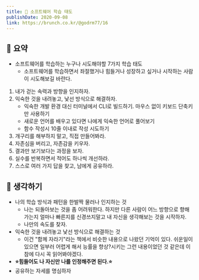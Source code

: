 ```yaml
---
title: 🐡 소프트웨어 학습 태도
publishDate: 2020-09-08
link: https://brunch.co.kr/@godrm77/16
---
```

## 📝 요약 
- 소프트웨어를 학습하는 누구나 시도해야할 7가지 학습 태도  
  - 소프트웨어를 학습하면서 좌절했거나 힘들거나 성장하고 싶거나 시작하는 사람이 시도해보길 바란다.  

1. 내가 걷는 속력과 방향을 인지하자.
2. 익숙한 것을 내려놓고, 낯선 방식으로 해결하자. 
   - 익숙한 개발 환경 대신 터미널에서 CLI로 빌드하기. 마우스 없이 키보드 단축키만 사용하기 
   - 새로운 언어를 배우고 있다면 나에게 익숙한 언어로 풀어보기 
   - 함수 작성시 10줄 이내로 작성 시도하기
4. 개구리를 해부하지 말고, 직접 만들어봐라.
5. 자존심을 버리고, 자존감을 키우자.
6. 결과만 보기보다는 과정을 보자.
7. 실수를 반복하면서 적어도 하나씩 개선하라.
8. 스스로 여러 가지 답을 찾고, 남에게 공유하라.

## 🤔 생각하기 
- 나의 학습 방식과 패턴을 한발짝 물러나 인지하는 것  
  - 나는 되돌아보는 것을 좀 어려워한다. 하지만 다른 사람이 어느 방향으로 향해 가는지 얼마나 빠른지를 신경쓰지말고 내 자신을 생각해보는 것을 시작하자.  
  - 나만의 속도를 찾자. 
- 익숙한 것을 내려놓고 낯선 방식으로 해결하는 것 
  - 이건 "함께 자라기"라는 책에서 비슷한 내용으로 나왔던 기억이 있다. 쉬운일이 있으면 일부러 어렵게 해서 능률을 향상?시키는 그런 내용이었던 것 같은데 이참에 다시 꼭 읽어봐야겠다. 
- **⭐힘들어도 나 자신만 나를 인정해주면 된다.⭐**
- 공유하는 자세를 명심하자 